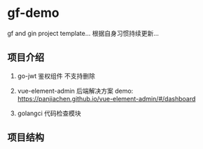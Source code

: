 # gf-demo
gf and gin project template...
根据自身习惯持续更新...

## 项目介绍
1. go-jwt
鉴权组件 不支持删除

2. vue-element-admin
后端解决方案
demo: https://panjiachen.github.io/vue-element-admin/#/dashboard

3. golangci
代码检查模块

## 项目结构
